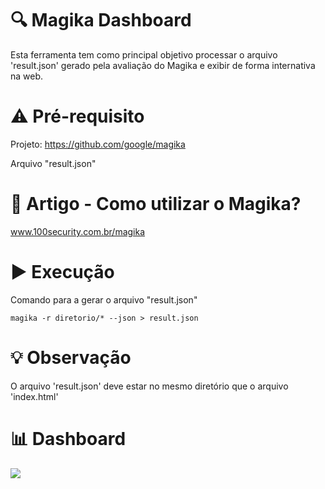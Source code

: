 # 🔍 Magika Dashboard
Esta ferramenta tem como principal objetivo processar o arquivo 'result.json' gerado pela avaliação do Magika e exibir de forma internativa na web.

# ⚠ Pré-requisito
Projeto: https://github.com/google/magika

Arquivo "result.json"

# 📝 Artigo - Como utilizar o Magika?
www.100security.com.br/magika

# ▶ Execução
Comando para a gerar o arquivo "result.json"
```
magika -r diretorio/* --json > result.json
```

# 💡 Observação
O arquivo 'result.json' deve estar no mesmo diretório que o arquivo 'index.html'

# 📊 Dashboard
![](https://www.100security.com.br/images/magika-12.png)
